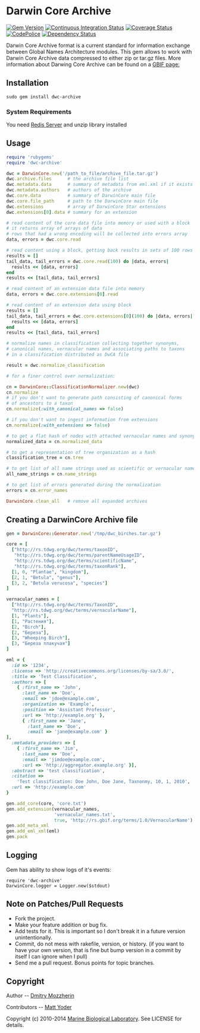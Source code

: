 Darwin Core Archive
===================

[![Gem Version][1]][2]
[![Continuous Integration Status][3]][4]
[![Coverage Status][5]][6]
[![CodePolice][7]][8]
[![Dependency Status][9]][10]

Darwin Core Archive format is a current standard for information exchange
between Global Names Architecture modules. This gem allows to work with
Darwin Core Archive data compressed to either zip or tar.gz files.
More information about Darwing Core Archive can be found on a [GBIF page:][11]

Installation
------------

    sudo gem install dwc-archive

### System Requirements

You need [Redis Server][12] and unzip library installed


Usage
-----

```ruby
require 'rubygems'
require 'dwc-archive'

dwc = DarwinCore.new('/path_to_file/archive_file.tar.gz')
dwc.archive.files      # the archive file list
dwc.metadata.data      # summary of metadata from eml.xml if it exists
dwc.metadata.authors   # authors of the archive
dwc.core.data          # summary of DarwinCore main file
dwc.core.file_path     # path to the DarwinCore main file
dwc.extensions         # array of DarwinCore Star extensions
dwc.extensions[0].data # summary for an extension

# read content of the core data file into memory or used with a block
# it returns array of arrays of data
# rows that had a wrong encoding will be collected into errors array
data, errors = dwc.core.read

# read content using a block, getting back results in sets of 100 rows each
results = []
tail_data, tail_errors = dwc.core.read(100) do |data, errors|
  results << [data, errors]
end
results << [tail_data, tail_errors]

# read content of an extension data file into memory
data, errors = dwc.core.extensions[0].read

# read content of an extension data using block
results = []
tail_data, tail_errors = dwc.core.extensions[0](100) do |data, errors|
  results << [data, errors]
end
results << [tail_data, tail_errors]

# normalize names in classification collecting together synonyms,
# canonical names, vernacular names and associating paths to taxons
# in a classification distributed as DwCA file

result = dwc.normalize_classification

# for a finer control over normalization:

cn = DarwinCore::ClassificationNormalizer.new(dwc)
cn.normalize
# if you don't want to generate path consisting of canonical forms
# of ancestors to a taxon
cn.normalize(:with_canonical_names => false)

# if you don't want to ingest information from extensions
cn.normalize(:with_extensions => false)

# to get a flat hash of nodes with attached vernacular names and synonyms
normalized_data = cn.normalized_data

# to get a representation of tree organization as a hash
classification_tree = cn.tree

# to get list of all name strings used as scientific or vernacular names
all_name_strings = cn.name_strings

# to get list of errors generated during the normalization
errors = cn.error_names

DarwinCore.clean_all   # remove all expanded archives
```

Creating a DarwinCore Archive file
----------------------------------

```ruby
gen = DarwinCore::Generator.new('/tmp/dwc_birches.tar.gz')

core = [
  ["http://rs.tdwg.org/dwc/terms/taxonID",
   "http://rs.tdwg.org/dwc/terms/parentNameUsageID",
   "http://rs.tdwg.org/dwc/terms/scientificName",
   "http://rs.tdwg.org/dwc/terms/taxonRank"],
  [1, 0, "Plantae", "kingdom"],
  [2, 1, "Betula", "genus"],
  [3, 2, "Betula verucosa", "species"]
]

vernacular_names = [
  ["http://rs.tdwg.org/dwc/terms/TaxonID",
  "http://rs.tdwg.org/dwc/terms/vernacularName"],
  [1, "Plants"],
  [1, "Растения"],
  [2, "Birch"],
  [2, "Береза"],
  [3, "Wheeping Birch"],
  [3, "Береза плакучая"]
]

eml = {
  :id => '1234',
  :license => 'http://creativecommons.org/licenses/by-sa/3.0/',
  :title => 'Test Classification',
  :authors => [
    { :first_name => 'John',
      :last_name => 'Doe',
      :email => 'jdoe@example.com',
      :organization => 'Example',
      :position => 'Assistant Professor',
      :url => 'http://example.org' },
      { :first_name => 'Jane',
        :last_name => 'Doe',
        :email => 'jane@example.com' }
],
  :metadata_providers => [
    { :first_name => 'Jim',
      :last_name => 'Doe',
      :email => 'jimdoe@example.com',
      :url => 'http://aggregator.example.org' }],
  :abstract => 'test classification',
  :citation =>
    'Test classification: Doe John, Doe Jane, Taxnonmy, 10, 1, 2010',
  :url => 'http://example.com'
}

gen.add_core(core, 'core.txt')
gen.add_extension(vernacular_names,
                  'vernacular_names.txt',
                  true, 'http://rs.gbif.org/terms/1.0/VernacularName')
gen.add_meta_xml
gen.add_eml_xml(eml)
gen.pack
```

Logging
-------

Gem has ability to show logs of it's events:

    require 'dwc-archive'
    DarwinCore.logger = Logger.new($stdout)


Note on Patches/Pull Requests
-----------------------------

* Fork the project.
* Make your feature addition or bug fix.
* Add tests for it. This is important so I don't break it in a
  future version unintentionally.
* Commit, do not mess with rakefile, version, or history.
  (if you want to have your own version, that is fine but bump
  version in a commit by itself I can ignore when I pull)
* Send me a pull request. Bonus points for topic branches.


Copyright
---------

Author -- [Dmitry Mozzherin][13]

Contributors -- [Matt Yoder][14]

Copyright (c) 2010-2014 [Marine Biological Laboratory][15]. See LICENSE for details.

[1]: https://badge.fury.io/rb/dwc-archive.png
[2]: http://badge.fury.io/rb/dwc-archive
[3]: https://secure.travis-ci.org/GlobalNamesArchitecture/dwc-archive.png
[4]: http://travis-ci.org/GlobalNamesArchitecture/dwc-archive
[5]: https://coveralls.io/repos/GlobalNamesArchitecture/dwc-archive/badge.png
[6]: https://coveralls.io/r/GlobalNamesArchitecture/dwc-archive
[7]: https://codeclimate.com/github/GlobalNamesArchitecture/dwc-archive.png
[8]: https://codeclimate.com/github/GlobalNamesArchitecture/dwc-archive
[9]: https://gemnasium.com/GlobalNamesArchitecture/dwc-archive.png
[10]: https://gemnasium.com/GlobalNamesArchitecture/dwc-archive
[11]: http://bit.ly/2IxcBA
[12]: http://redis.io/topics/quickstart
[13]: https://github.com/dimus
[14]: https://github.com/mjy
[15]: http://mbl.edu
